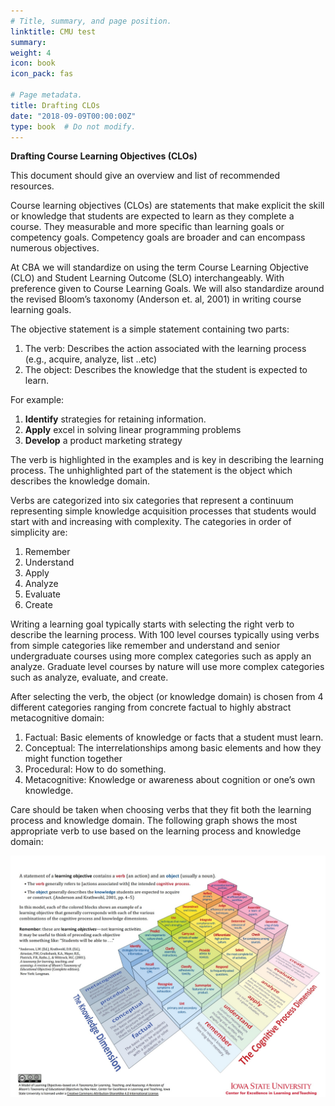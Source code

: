 ```yaml
---
# Title, summary, and page position.
linktitle: CMU test
summary:  
weight: 4
icon: book
icon_pack: fas

# Page metadata.
title: Drafting CLOs
date: "2018-09-09T00:00:00Z"
type: book  # Do not modify.
---
```


**Drafting Course Learning Objectives (CLOs)**

This document should give an overview and list of recommended resources. 

Course learning objectives (CLOs) are statements that make explicit the skill or knowledge that students are expected to learn as they complete a course. They measurable and more specific than learning goals or competency goals. Competency goals are broader and can encompass numerous objectives. 

At CBA we will standardize on using the term Course Learning Objective (CLO) and Student Learning Outcome (SLO) interchangeably. With preference given to Course Learning Goals. We will also standardize around the revised Bloom’s taxonomy (Anderson et. al, 2001) in writing course learning goals. 

The objective statement is a simple statement containing two parts: 
1. The verb: Describes the action associated with the learning process (e.g., acquire, analyze, list ..etc) 
2. The object: Describes the knowledge that the student is expected to learn. 

For example: 
1. **Identify** strategies for retaining information. 
2. **Apply** excel in solving linear programming problems 
3. **Develop** a product marketing strategy 

The verb is highlighted in the examples and is key in describing the learning process. The unhighlighted part of the statement is the object which describes the knowledge domain. 

Verbs are categorized into six categories that represent a continuum representing simple knowledge acquisition processes that students would start with and increasing with complexity. The categories in order of simplicity are:
1. Remember
2. Understand 
3. Apply 
4. Analyze 
5. Evaluate 
6. Create 

Writing a learning goal typically starts with selecting the right verb to describe the learning process. With 100 level courses typically using verbs from simple categories like remember and understand and senior undergraduate courses using more complex categories such as apply an analyze. Graduate level courses by nature will use more complex categories such as analyze, evaluate, and create.  

After selecting the verb, the object (or knowledge domain) is chosen from 4 different categories ranging from concrete factual to highly abstract metacognitive domain: 
1. Factual: Basic elements of knowledge or facts that a student must learn. 
2. Conceptual: The interrelationships among basic elements and how they might function together 
3. Procedural: How to do something. 
4. Metacognitive: Knowledge or awareness about cognition or one’s own knowledge. 

Care should be taken when choosing verbs that they fit both the learning process and knowledge domain. The following graph shows the most appropriate verb to use based on the learning process and knowledge domain: 

![](blooms.jpg)
